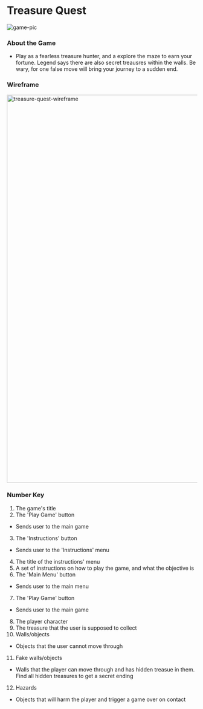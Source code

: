 # Treasure Quest

![game-pic](https://media.git.generalassemb.ly/user/21399/files/23049c00-a7b3-11e9-9312-8f08db677d0c)

### About the Game
* Play as a fearless treasure hunter, and a explore the maze to earn your fortune. Legend says there are also secret treausres within the walls. Be wary, for one false move will bring your journey to a sudden end.

### Wireframe
<img width="1025" alt="treasure-quest-wireframe" src="https://user-images.githubusercontent.com/44616151/60978095-9d8a7300-a2fe-11e9-86a8-9f473b62507e.png">

### Number Key
1. The game's title
2. The 'Play Game' button
  * Sends user to the main game
3. The 'Instructions' button
  * Sends user to the 'Instructions' menu
4. The title of the instructions' menu
5. A set of instructions on how to play the game, and what the objective is
6. The 'Main Menu' button
  * Sends user to the main menu
7. The 'Play Game' button
  * Sends user to the main game
8. The player character
9. The treasure that the user is supposed to collect
10. Walls/objects
  * Objects that the user cannot move through
11. Fake walls/objects
  * Walls that the player can move through and has hidden treasue in them. Find all hidden treasures to get a secret ending
12. Hazards
  * Objects that will harm the player and trigger a game over on contact
